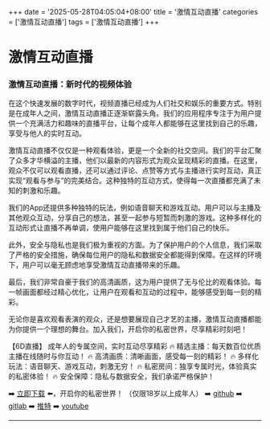 +++
date = '2025-05-28T04:05:04+08:00'
title = '激情互动直播'
categories = ['激情互动直播']
tags = ['激情互动直播']
+++

# 激情互动直播

### 激情互动直播：新时代的视频体验

在这个快速发展的数字时代，视频直播已经成为人们社交和娱乐的重要方式。特别是在成年人之间，激情互动直播正逐渐崭露头角。我们的应用程序专注于为用户提供一个充满活力和趣味的直播平台，让每个成年人都能够在这里找到自己的乐趣，享受与他人的实时互动。

激情互动直播不仅仅是一种观看体验，更是一个全新的社交空间。我们的平台汇聚了众多才华横溢的主播，他们以最新的内容形式为观众呈现精彩的直播。在这里，观众不仅可以观看直播，还可以通过评论、点赞等方式与主播进行实时互动，真正实现“观看与参与”的完美结合。这种独特的互动方式，使得每一次直播都充满了未知的刺激和乐趣。

我们的App还提供多种独特的玩法，例如语音聊天和游戏互动。用户可以与主播及其他观众互动，分享自己的想法，甚至一起参与短暂而刺激的游戏。这种多样化的互动形式让直播不再单调，使用户能够在这里找到属于他们自己的快乐。

此外，安全与隐私也是我们极为重视的方面。为了保护用户的个人信息，我们采取了严格的安全措施，确保每位用户的隐私和数据安全都能得到保障。在这样的环境下，用户可以毫无顾虑地享受激情互动直播带来的乐趣。

最后，我们非常自豪于我们的高清画质，这为用户提供了无与伦比的观看体验。每一帧画面都经过精心优化，让用户在观看和互动的过程中，能够感受到每一刻的精彩。

无论你是喜欢观看表演的观众，还是想要展现自己才艺的主播，激情互动直播都能为你提供一个理想的舞台。加入我们，开启你的私密世界，尽享精彩时刻吧！

【6D直播】
成年人的专属空间，实时互动尽享精彩
🔥 精选主播：每天数百位优质主播在线随时与你互动！
🔥 高清画质：清晰画面，感受每一刻的精彩！
🔥 多样化玩法：语音聊天、游戏互动，刺激无穷！
🔥 私密房间：独享专属时光，体验真实的私密体验！
🔥 安全保障：隐私与数据安全，我们承诺严格保护！

➡️ [立即下载](https://down123.s3.ap-east-1.amazonaws.com/down/down.html?channelCode=blog) ⬅️，开启你的私密世界！
（仅限18岁以上成年人）
➡️ [github](https://aldult-live.github.io/)
➡️ [gitlab](https://seo-09598d.gitlab.io/)
➡️ [推特](https://x.com/wegame33)
➡️ [youtube](https://www.youtube.com/@6Dlive)

---
